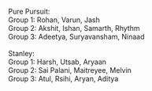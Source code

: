 Pure Pursuit: <br />
Group 1: Rohan, Varun, Jash <br />
Group 2: Akshit, Ishan, Samarth, Rhythm <br />
Group 3: Adeetya, Suryavansham, Ninaad <br />
<br />
Stanley: <br />
Group 1: Harsh, Utsab, Aryaan <br />
Group 2: Sai Palani, Maitreyee, Melvin <br />
Group 3: Atul, Rsihi, Aryan, Aditya <br />
